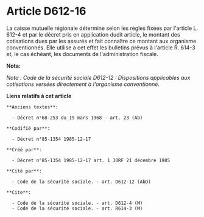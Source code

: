 # Article D612-16

La caisse mutuelle régionale détermine selon les règles fixées par l'article L. 612-4 et par le décret pris en application
dudit article, le montant des cotisations dues par les assurés et fait connaître ce montant aux organisme conventionnés. Elle
utilise à cet effet les bulletins prévus à l'article R. 614-3 et, le cas échéant, les documents de l'administration fiscale.

**Nota:**

*Nota : Code de la sécurité sociale D612-12 : Dispositions applicables aux cotisations versées directement à l'organisme
conventionné.*

**Liens relatifs à cet article**

	**Anciens textes**:

	  - Décret n°68-253 du 19 mars 1968 - art. 23 (Ab)

	**Codifié par**:

	  - Décret n°85-1354 1985-12-17

	**Créé par**:

	  - Décret n°85-1354 1985-12-17 art. 1 JORF 21 décembre 1985

	**Cité par**:

	  - Code de la sécurité sociale. - art. D612-12 (AbD)

	**Cite**:

	  - Code de la sécurité sociale. - art. D612-4 (M)
	  - Code de la sécurité sociale. - art. R614-3 (M)
